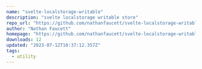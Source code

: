 ```yaml
---
name: "svelte-localstorage-writable"
description: "svelte localstorage writable store"
repo_url: "https://github.com/nathanfaucett/svelte-localstorage-writable"
author: "Nathan Faucett"
homepage: "https://github.com/nathanfaucett/svelte-localstorage-writable#readme"
downloads: 12
updated: "2023-07-12T10:37:12.357Z"
tags: 
  - utility
---
```

